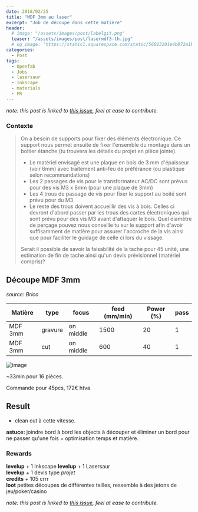 ```yaml
---
date: 2018/02/25
title: "MDF 3mm au laser"
excerpt: "Job de découpe dans cette matière"
header:
  # image: "/assets/images/post/labelgit.png"
  teaser: "/assets/images/post/lasermdf3-th.jpg"
  # og_image: "https://static1.squarespace.com/static/56023101e4b072a1b1866505/t/56be1e4b37013b18611e028b/1455300256034/before-after.jpg"
categories:
  - Post
tags:
  - Openfab
  - Jobs
  - lasersaur
  - Inkscape
  - materials
  - FR
---
```


*note: this post is linked to [this issue](https://github.com/nicolasdb/nicolasdb.github.io/issues/62), feel at ease to contribute.*

### Contexte
> On a besoin de supports pour fixer des éléments électronique. Ce support nous permet ensuite de fixer l'ensemble du montage dans un boitier étanche (tu trouvera les détails du projet en pièce jointe).  
>
> - Le matériel envisagé est une plaque en bois de 3 mm d'épaisseur (voir 6mm) avec traitement anti-feu de préférance (ou plastique selon recommandations)  
> - Les 2 passages de vis pour le transformateur AC/DC sont prévus pour des vis M3 x 8mm (pour une plaque de 3mm)  
> - Les 4 trous de passage de vis pour fixer le support au boité sont prévu pour du M3  
> - Le reste des trous doivent accueillir des vis à bois. Celles ci devront d'abord passer par les trous des cartes électroniques qui sont prévu pour des vis M3 avant d'attaquer le bois. Quel diamètre de perçage pouvez nous conseille tu  sur le support afin d'avoir suffisamment de matière pour assurer l'accroche de la vis ainsi que pour faciliter le guidage de celle ci lors du vissage.  
>
> Serait il possible de savoir la faisabilité de la tache pour 45 unité, une estimation de fin de tache ainsi qu'un devis prévisionnel (matériel compris)?



## Découpe MDF 3mm
*source: Brico*

Matière | type | focus | feed (mm/min) | Power (%) | pass
-- | -- | -- | -- | -- | --
MDF 3mm | gravure | on middle | 1500 | 20 | 1
MDF 3mm | cut | on middle | 600 | 40 | 1


![image](https://user-images.githubusercontent.com/12049360/36340906-5a385ad4-13e6-11e8-88be-209a81eac3b3.png)

~33min pour 16 pièces.

Commande pour 45pcs, 172€ htva

## Result
- clean cut à cette vitesse.

**astuce:** joindre bord à bord les objects à découper et éliminer un bord pour ne passer qu'une fois = optimisation temps et matière.

### Rewards
**levelup** + 1 Inkscape
**levelup** + 1 Lasersaur  
**levelup** + 1 devis type *projet*  
**credits** + 105 crrr  
**loot** petites découpes de différentes tailles, ressemble à des jetons de jeu/poker/casino


*note: this post is linked to [this issue](https://github.com/nicolasdb/nicolasdb.github.io/issues/62), feel at ease to contribute.*
